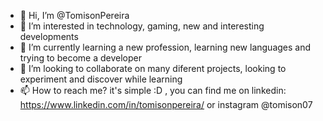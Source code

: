 - 👋 Hi, I’m @TomisonPereira
- 👀 I’m interested in technology, gaming, new and interesting developments
- 🌱 I’m currently learning a new profession, learning new languages and trying to become a developer
- 💞️ I’m looking to collaborate on many diferent projects, looking to experiment and discover while learning
- 📫 How to reach me? it's simple :D , you can find me on linkedin: https://www.linkedin.com/in/tomisonpereira/ or instagram @tomison07

<!---
TomisonPereira/TomisonPereira is a ✨ special ✨ repository because its `README.md` (this file) appears on your GitHub profile.
You can click the Preview link to take a look at your changes.
--->
